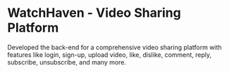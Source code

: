 # WatchHaven - Video Sharing Platform

Developed the back-end for a comprehensive video sharing platform with features like login, sign-up, upload video, like, dislike, comment, reply, subscribe, unsubscribe, and many more.
